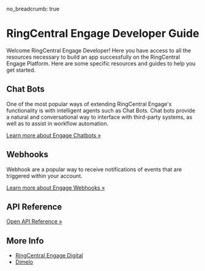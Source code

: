 no_breadcrumb: true

# RingCentral Engage Developer Guide

Welcome RingCentral Engage Developer! Here you have access to all the resources necessary to build an app successfully on the RingCentral Engage Platform. Here are some specific resources and guides to help you get started.

## Chat Bots

One of the most popular ways of extending RingCentral Engage's functionality is with intelligent agents such as Chat Bots. Chat bots provide a natural and conversational way to interface with third-party systems, as well as to assist in workflow automation.

<a class="btn btn-primary" href="./chatbots/">Learn more about Engage Chatbots &raquo;</a>

## Webhooks

Webhook are a popular way to receive notifications of events that are triggered within your account. 

<a class="btn btn-primary" href="./chatbots/">Learn more about Engage Webhooks &raquo;</a>

## API Reference

<a class="btn btn-primary" href="https://developers.ringcentral.com/engage/api-reference/">Open API Reference &raquo;</a>

## More Info

* [RingCentral Engage Digital](https://www.ringcentral.com/digital-customer-engagement.html)
* [Dimelo](https://www.dimelo.com/en/)
